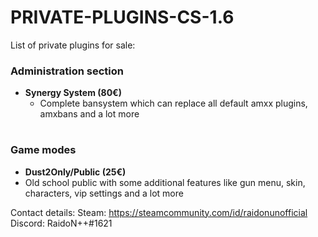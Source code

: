 # PRIVATE-PLUGINS-CS-1.6

List of private plugins for sale:

### Administration section
* **Synergy System (80€)**
  * Complete bansystem which can replace all default amxx plugins, amxbans and a lot more
  
 #
  
 ### Game modes
 * **Dust2Only/Public (25€)**
  * Old school public with some additional features like gun menu, skin, characters, vip settings and a lot more
  
  
Contact details:
Steam: https://steamcommunity.com/id/raidonunofficial
Discord: RaidoN++#1621
